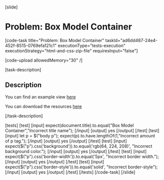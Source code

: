 [slide]

# Problem: Box Model Container

[code-task title="Problem: Box Model Container" taskId="ad6dd487-24e4-452f-8515-0769efa121c1" executionType="tests-execution" executionStrategy="html-and-css-zip-file" requiresInput="false"]

[code-upload allowedMemory="30" /]

[task-description]

## Description

You can find an example view [here](https://i.imgur.com/YPecbHc.png)

You can download the resources [here](https://mega.nz/file/6U4j0K5D#bE77e7n5MZyQ_fuAKBPOHa6UOb9N27_3nLtSwQahIbw)

[/task-description]

[tests]
[test]
[input]
expect(document.title).to.equal("Box Model Container","Incorrect title name");
[/input]
[output]
yes
[/output]
[/test]
[test]
[input]
let p = $("body p");
expect(p).to.have.lengthOf(1,"Incorrect amount of p tag.");
[/input]
[output]
yes
[/output]
[/test]
[test]
[input]
expect($("p").css('background')).to.equal('rgb(64, 224, 208)', "Incorrect background color.");
[/input]
[output]
yes
[/output]
[/test]
[test]
[input]
expect($("p").css('border-width')).to.equal('5px', "Incorrect border width.");
[/input]
[output]
yes
[/output]
[/test]
[test]
[input]
expect($("p").css('border-style')).to.equal('solid', "Incorrect border-style");
[/input]
[output]
yes
[/output]
[/test]
[/tests]
[/code-task]
[/slide]
